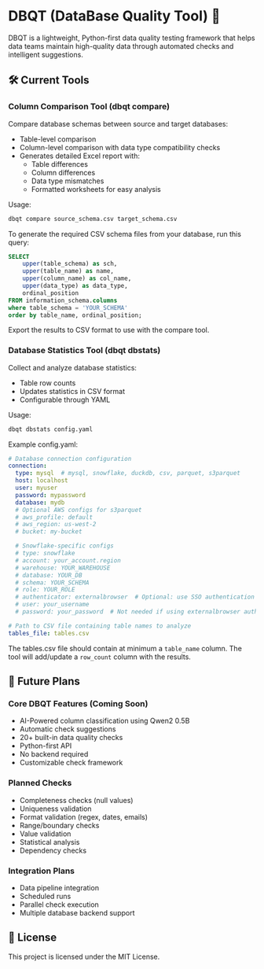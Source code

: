 # DBQT (DataBase Quality Tool) 🎯

DBQT is a lightweight, Python-first data quality testing framework that helps data teams maintain high-quality data through automated checks and intelligent suggestions. 

## 🛠️ Current Tools

### Column Comparison Tool (dbqt compare)
Compare database schemas between source and target databases:
- Table-level comparison
- Column-level comparison with data type compatibility checks
- Generates detailed Excel report with:
  - Table differences
  - Column differences
  - Data type mismatches
  - Formatted worksheets for easy analysis

Usage:
```bash
dbqt compare source_schema.csv target_schema.csv
```

To generate the required CSV schema files from your database, run this query:
```sql
SELECT
    upper(table_schema) as sch,
    upper(table_name) as name,
    upper(column_name) as col_name,
    upper(data_type) as data_type,
    ordinal_position
FROM information_schema.columns
where table_schema = 'YOUR_SCHEMA'
order by table_name, ordinal_position;
```

Export the results to CSV format to use with the compare tool.

### Database Statistics Tool (dbqt dbstats)
Collect and analyze database statistics:
- Table row counts
- Updates statistics in CSV format
- Configurable through YAML

Usage:
```bash
dbqt dbstats config.yaml
```

Example config.yaml:
```yaml
# Database connection configuration
connection:
  type: mysql  # mysql, snowflake, duckdb, csv, parquet, s3parquet
  host: localhost
  user: myuser
  password: mypassword
  database: mydb
  # Optional AWS configs for s3parquet
  # aws_profile: default
  # aws_region: us-west-2
  # bucket: my-bucket

  # Snowflake-specific configs
  # type: snowflake
  # account: your_account.region
  # warehouse: YOUR_WAREHOUSE
  # database: YOUR_DB
  # schema: YOUR_SCHEMA
  # role: YOUR_ROLE
  # authenticator: externalbrowser  # Optional: use SSO authentication
  # user: your_username
  # password: your_password  # Not needed if using externalbrowser auth

# Path to CSV file containing table names to analyze
tables_file: tables.csv
```

The tables.csv file should contain at minimum a `table_name` column. The tool will add/update a `row_count` column with the results.

## 🚀 Future Plans

### Core DBQT Features (Coming Soon)
- AI-Powered column classification using Qwen2 0.5B
- Automatic check suggestions
- 20+ built-in data quality checks
- Python-first API
- No backend required
- Customizable check framework

### Planned Checks
- Completeness checks (null values)
- Uniqueness validation
- Format validation (regex, dates, emails)
- Range/boundary checks
- Value validation
- Statistical analysis
- Dependency checks

### Integration Plans
- Data pipeline integration
- Scheduled runs
- Parallel check execution
- Multiple database backend support

## 📄 License

This project is licensed under the MIT License.
